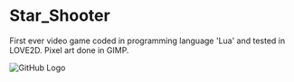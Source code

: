 # Star_Shooter
First ever video game coded in programming language 'Lua' and tested in LOVE2D. Pixel art done in GIMP. 

![GitHub Logo](C:\Users\Admin\Documents\GitHub\Star_Shooter\pic1.png)

